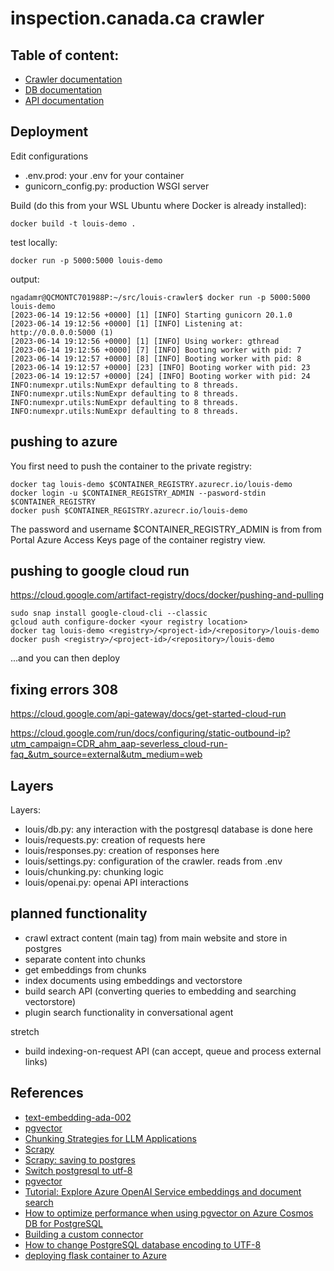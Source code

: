 # inspection.canada.ca crawler

## Table of content:


* [Crawler documentation](CRAWL.md)
* [DB documentation](DB.md)
* [API documentation](API.md)

## Deployment

Edit configurations

* .env.prod: your .env for your container
* gunicorn_config.py: production WSGI server

Build (do this from your WSL Ubuntu where Docker is already installed):

```
docker build -t louis-demo .
```

test locally:

```
docker run -p 5000:5000 louis-demo
```

output:

```
ngadamr@QCMONTC701988P:~/src/louis-crawler$ docker run -p 5000:5000 louis-demo
[2023-06-14 19:12:56 +0000] [1] [INFO] Starting gunicorn 20.1.0
[2023-06-14 19:12:56 +0000] [1] [INFO] Listening at: http://0.0.0.0:5000 (1)
[2023-06-14 19:12:56 +0000] [1] [INFO] Using worker: gthread
[2023-06-14 19:12:56 +0000] [7] [INFO] Booting worker with pid: 7
[2023-06-14 19:12:57 +0000] [8] [INFO] Booting worker with pid: 8
[2023-06-14 19:12:57 +0000] [23] [INFO] Booting worker with pid: 23
[2023-06-14 19:12:57 +0000] [24] [INFO] Booting worker with pid: 24
INFO:numexpr.utils:NumExpr defaulting to 8 threads.
INFO:numexpr.utils:NumExpr defaulting to 8 threads.
INFO:numexpr.utils:NumExpr defaulting to 8 threads.
INFO:numexpr.utils:NumExpr defaulting to 8 threads.
```

## pushing to azure

You first need to push the container to the private registry:

```
docker tag louis-demo $CONTAINER_REGISTRY.azurecr.io/louis-demo
docker login -u $CONTAINER_REGISTRY_ADMIN --pasword-stdin $CONTAINER_REGISTRY
docker push $CONTAINER_REGISTRY.azurecr.io/louis-demo
```

The password and username $CONTAINER_REGISTRY_ADMIN is from from Portal Azure Access Keys page of the container registry view.

## pushing to google cloud run

https://cloud.google.com/artifact-registry/docs/docker/pushing-and-pulling

```
sudo snap install google-cloud-cli --classic
gcloud auth configure-docker <your registry location>
docker tag louis-demo <registry>/<project-id>/<repository>/louis-demo
docker push <registry>/<project-id>/<repository>/louis-demo
```

...and you can then deploy

## fixing errors 308

https://cloud.google.com/api-gateway/docs/get-started-cloud-run

https://cloud.google.com/run/docs/configuring/static-outbound-ip?utm_campaign=CDR_ahm_aap-severless_cloud-run-faq_&utm_source=external&utm_medium=web

## Layers

Layers:

* louis/db.py: any interaction with the postgresql database is done here
* louis/requests.py: creation of requests here
* louis/responses.py: creation of responses here
* louis/settings.py: configuration of the crawler. reads from .env
* louis/chunking.py: chunking logic
* louis/openai.py: openai API interactions

## planned functionality

* crawl extract content (main tag) from main website and store in postgres
* separate content into chunks
* get embeddings from chunks
* index documents using embeddings and vectorstore
* build search API (converting queries to embedding and searching vectorstore)
* plugin search functionality in conversational agent

stretch

* build indexing-on-request API (can accept, queue and process external links)


## References

* [text-embedding-ada-002](https://platform.openai.com/docs/guides/embeddings)
* [pgvector](https://github.com/pgvector/pgvector)
* [Chunking Strategies for LLM Applications](https://www.pinecone.io/learn/chunking-strategies/)
* [Scrapy](https://docs.scrapy.org/en/latest/index.html)
* [Scrapy: saving to postgres](https://scrapeops.io/python-scrapy-playbook/scrapy-save-data-postgres/)
* [Switch postgresql to utf-8](https://tutorials.technology/tutorials/How-to-change-postgresql-database-encoding-to-UTF8-from-SQL_ASCII.html?utm_content=cmp-true)
* [pgvector](https://github.com/pgvector/pgvector)
* [Tutorial: Explore Azure OpenAI Service embeddings and document search](https://learn.microsoft.com/en-us/azure/cognitive-services/openai/tutorials/embeddings)
* [How to optimize performance when using pgvector on Azure Cosmos DB for PostgreSQL](https://learn.microsoft.com/en-us/azure/cosmos-db/postgresql/howto-optimize-performance-pgvector)
* [Building a custom connector](https://docs.elastic.co/search-ui/guides/building-a-custom-connector)
* [How to change PostgreSQL database encoding to UTF-8](https://www.shubhamdipt.com/blog/how-to-change-postgresql-database-encoding-to-utf8/)
* [deploying flask container to Azure](http://blog.pamelafox.org/2022/09/deploying-containerized-flask-app-to.html)
